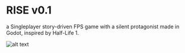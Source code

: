 # RISE v0.1

a Singleplayer story-driven FPS game with a silent protagonist made in Godot, inspired by Half-Life 1.

![alt text](https://i.imgur.com/b4882WH.png)
